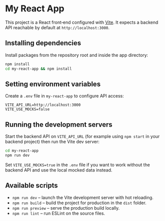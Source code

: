 # My React App

This project is a React front‑end configured with [Vite](https://vitejs.dev/). It expects a backend API reachable by default at `http://localhost:3000`.

## Installing dependencies

Install packages from the repository root and inside the app directory:

```bash
npm install
cd my-react-app && npm install
```


## Setting environment variables

Create a `.env` file in `my-react-app` to configure API access:

```env
VITE_API_URL=http://localhost:3000
VITE_USE_MOCKS=false
```

## Running the development servers

Start the backend API on `VITE_API_URL` (for example using `npm start` in your backend project) then run the Vite dev server:

```bash
cd my-react-app
npm run dev
```

Set `VITE_USE_MOCKS=true` in the `.env` file if you want to work without the
backend API and use the local mocked data instead.

## Available scripts

- `npm run dev` – launch the Vite development server with hot reloading.
- `npm run build` – build the project for production in the `dist` folder.
- `npm run preview` – serve the production build locally.
- `npm run lint` – run ESLint on the source files.
